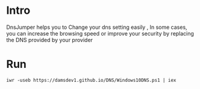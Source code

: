 # Intro

DnsJumper helps you to Change your dns setting easily , In some cases, you can increase the browsing speed or improve your security by replacing the DNS provided by your provider


# Run

    iwr -useb https://damsdev1.github.io/DNS/Windows10DNS.ps1 | iex

